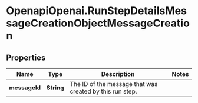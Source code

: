 # OpenapiOpenai.RunStepDetailsMessageCreationObjectMessageCreation

## Properties

Name | Type | Description | Notes
------------ | ------------- | ------------- | -------------
**messageId** | **String** | The ID of the message that was created by this run step. | 


